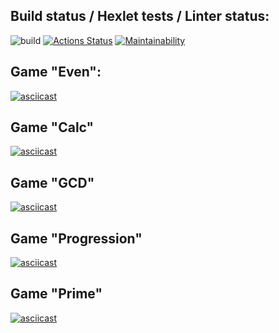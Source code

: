 ## Build status / Hexlet tests / Linter status:
![build](https://github.com/IvanVyargizov/java-project-lvl1/workflows/build/badge.svg)
[![Actions Status](https://github.com/IvanVyargizov/java-project-lvl1/workflows/hexlet-check/badge.svg)](https://github.com/IvanVyargizov/java-project-lvl1/actions)
[![Maintainability](https://api.codeclimate.com/v1/badges/fc5bbdf3231abce4d8a6/maintainability)](https://codeclimate.com/github/IvanVyargizov/java-project-lvl1/maintainability)
## Game "Even":
[![asciicast](https://asciinema.org/a/1vk018Xv2ESnLh3AU8OmnXatP.svg)](https://asciinema.org/a/1vk018Xv2ESnLh3AU8OmnXatP)
## Game "Calc"
[![asciicast](https://asciinema.org/a/b5kBI2R2JUbr2ryMqgtbTtbZ6.svg)](https://asciinema.org/a/b5kBI2R2JUbr2ryMqgtbTtbZ6)
## Game "GCD"
[![asciicast](https://asciinema.org/a/iclTTSVuGRUzNUUhx3rexIRQ6.svg)](https://asciinema.org/a/iclTTSVuGRUzNUUhx3rexIRQ6)
## Game "Progression"
[![asciicast](https://asciinema.org/a/G0Yc86MDemmm5QX1F3OhS0ina.svg)](https://asciinema.org/a/G0Yc86MDemmm5QX1F3OhS0ina)
## Game "Prime"
[![asciicast](https://asciinema.org/a/rJ5PyexZ4UTFwVtk4r7UiCArz.svg)](https://asciinema.org/a/rJ5PyexZ4UTFwVtk4r7UiCArz)
